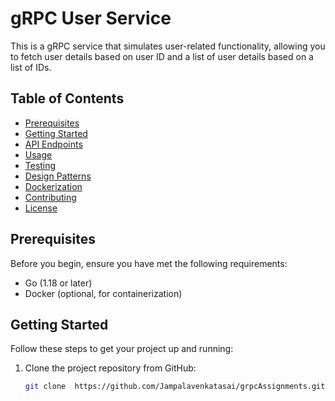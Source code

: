 # gRPC User Service

This is a gRPC service that simulates user-related functionality, allowing you to fetch user details based on user ID and a list of user details based on a list of IDs.

## Table of Contents
- [Prerequisites](#prerequisites)
- [Getting Started](#getting-started)
- [API Endpoints](#api-endpoints)
- [Usage](#usage)
- [Testing](#testing)
- [Design Patterns](#design-patterns)
- [Dockerization](#dockerization)
- [Contributing](#contributing)
- [License](#license)

## Prerequisites

Before you begin, ensure you have met the following requirements:

- Go (1.18 or later)
- Docker (optional, for containerization)

## Getting Started

Follow these steps to get your project up and running:

1. Clone the project repository from GitHub:

   ```bash
   git clone  https://github.com/Jampalavenkatasai/grpcAssignments.git
